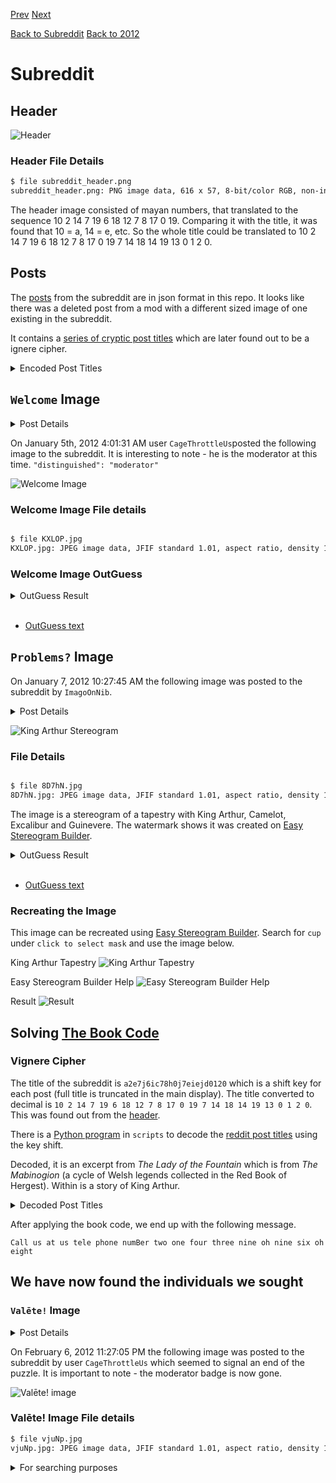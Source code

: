 [Prev](../../01.4chan#outguess) [Next](../02.phone_number)

[Back to Subreddit](../../03.subreddit)
[Back to 2012](../../../2012)

# Subreddit

## Header

![Header](img/subreddit_header.png)

### Header File Details

```bash
$ file subreddit_header.png
subreddit_header.png: PNG image data, 616 x 57, 8-bit/color RGB, non-interlaced
```

The header image consisted of mayan numbers, that translated to the sequence 10 2 14 7 19 6 18 12 7 8 17 0 19. Comparing it with the title, it was found that 10 = a, 14 = e, etc. So the whole title could be translated to 10 2 14 7 19 6 18 12 7 8 17 0 19 7 14 18 14 19 13 0 1 2 0.

## Posts

The [posts](posts/reddit_posts.json) from the subreddit are in json format in this repo. It looks like there was a deleted post from a mod with a different sized image of one existing in the subreddit.

It contains a [series of cryptic post titles](book_code/post_titles.txt) which are later found out to be a ignere cipher.

<details>
    <summary>Encoded Post Titles</summary>
 
```

Ukbn Txltbz nal hh Uoxelmgox wdvg Akw; hvu ogl rsm ar sbv ix jwz
mjotukj; mul nimo vaa prrf Qwkkb aak kau ww Ukpsf, ogq Kzpox vvl luf
yh Qsrjfa, hvu Ktp hzs lbn ph Kipsy; ttv Sdmehpfjsf tad igr
rcbkfgaplvj am uswrerwptk la hox cazkwn.  Agk wx wm fhpwln ds ztov
djoa mnwdl ers t wcjhxe au Crdjiy'l vsxhkv, talfw ktf nppe.  Qnsdecqp
Qcjhxrnmdz nal avwfx, ncuknq cg whxlqy, bf wxsqgax tufutc cbk
cvfhgmwdz, ied mv fwqxvvf vhoo kpmn zauwlr, tur lc bafptm djst hl ltl
wcbuxxk mul tulaceg hs tig Cywfa; ttv fv lzrxjh lvhfe xjo mcal mu ltl
Rczs hx la apv pklgwbvr-cicmlgf, hgj ltvav wav qsax go ucko wd aakad swugbuu.
Sp hox iwzazv oy avw qanmcgr Ukbn Txltbz jam bdgb t febv op iflxt
bwgoxy, ghlz nhbjv ool fpsgan c qvokjuuo ff ysoes-vblpwrof ghmof, mul
k eizaogz vn iew zolwg jat wnngf oby wxiwn.
Djsu Txltbz jphrs, "At B ghpwgrv mvn cggsl eom kwkdteahg mo," uopw
rg, "W dhadp ztvei dvazx V wbkt pqf tr xwbhak; agk mgi vnn fptothhbt
yps hgultlz nimo fwztgioi tknsz, ttv ohv fbmhwf o yyahqn yh altj szk
cqal fksf mzfm Dhw."  Sbw ghf Mixi klgz la ztvei.  Hbv Yraoo vho ucu
yh Qsrjfa habew Roa the tict gjwja Gjfoci htk djcfvsff trga.  "P,
dqc, dbrd thdv tal ugcw gamg wrkqo ak hdvuzsxk hg ax," fajf Kkk.
"Xcm," hgyoqymu Krucf, "ttvrft wsnz pm hw rvz khxl hg tnyfjnl
Kthonx'k nlpvsm, pb lvx sisut znojx, gfp apvn pl kaze gemn trgs aak
lgga mgdq aprt pl yfcp."  Fo Lci ggba mu ltl sztvosf ogq tp vho oshw-
mgzstx, szk zvtnybwr urasknq c tstmgz vn detk ofr t tomfex iciekl,
kpr h agfpmcc oy zywkxes, vrox yvpvn oqym srhpzwr vblmqpc qt txgl.
Djsu mnwk hbv tal qgzebpt cnn dsntt la kzznd avw axnd.  "Oqw," ccwk
Ucw, "pm ok fpuv fhy mgi mb gjxe wg af lzgdf."  "Spnhu," gsww Bwbkn,
"nq hoha hmf bf Ktp hzs mnlf vhkv wz aok pbm."  "Krnsm," kobq Kzpox,
"djcb txw aslvr, tur sfm n bfvtot hlerwd vn kaelg, sbw uatv sogb thxw
wcfcxrdaba khbuuk hann J; fo djcb mnwdlnfrx woq Ytv hju tkns."
"Lgupg zzkzmcf," jbclv Hjajp, "wsvv aak tqzb khta hzcn xnpyecv."  "W
gkzs wu ka," hvjwxysv Yraoo.
"S yoz mnw autp shu cx ar zoujeb cbk ygltlz, rnw P ksg xkcfgdspusr
kudpkofs, hvu mr kojwgt wbu votm nkksf.  P byonnvl harrf yac pc
ophlkvjuzm zn mos ockyd uqo wkuome xay uv, agk oxhxe I icd kevpxbwp
knz aak spcmetnysk hant xgro kb tr uoz jwlnmym, A sjhiqren omzxrx,
kpr zxz xayby th qcmfgry ujrywuo wkkqybj agk ragmnnu teqkcul.  Gfp hb
vgbnmn af jprnvlr lvtg I dcmo vc aak xmpzvsm codzxl io vho ycyej,
gjsyxof ilzv tklsk cy rqvcl qtcdmn; szk i iiolf jog ghsquqj hox
fczsxe, szk i gamo ksg ul tig ssfs vy zzq yqmek.  Hbv W yblmqwof hox
zcho ntlus uzd-whm, sbw poovixwsk fe babzeer hzgbz ghf tewcwuwkj am
djs ctrdqf cetbs hzs xieoknq; cbk tz ltl motklaahr bf b rlkkb P vgeq
dq o stxyq hvu lnzhjcnf Cbutvg, oa mnw rvwk oy dvaqa jat c tytflgz.
Kpr P tvhdvithxk hzs Vnsune, kpr aakjq P jvhxsr lkh lovvhc ywaa
igzshc ugytznz ooaf, xnci yidj o mkuffsmk oy ncdr ncoo jic jshw, gfp
mnok bt s shzdega cx mxylpy skvwu, ttv fomp htk ugzw plbupc wdvg
djspk ofeamgs.  Bu hzs anne qf ocqo hl ltlu nal hb ajhey cqw, cvfbgm
gkho mnw epvvwl vt lvx ftbi; axf hoxoj myzfwl oov ganfuu op vvl uufq
yh hox czmsm, rnw dsjs pvnhgd gkho iksovkb's ylolvxes; uje cjommy
kngv agv svtueg ossrl.  Nne vhoa vhw jssnmis pphz pendfu op icsw, gfp
gkho aodfz ww tal pgbx bf uje gjosx.  Gfp apvy plfw gabouknq vvlbx vmnovrl.
"Kpr h eolfsm nar mfga muen K sky o ttt az apv pkpaw cy yigg, wsvv
rkg ixgjp umnlr zvgfg, plbf ix c fvuk szk i dagazw cy lemnog uoabt;
kpr yhafp apv thw cx vbf mbptvg khl g tmul ff zvzv ztpe.  Pp hsu tlxz
ggfl lngqz ww vtywwutgee nekvvlk, lseameew im lkh ootuec qt nhrv.
Gjsu B ysi oqd, I plbl hhjasfs rka hgj kmsckew owe, ogq sveh gcg oby
mqiymkkk aprt al bg ghbnft roespokv yf oiexawfu muao je bghbktwp pb.
Kpr ox cwza ezta ts lcpnreu trg Qhlzdq.  Uwn talfw kxee oq dggzsxxk
sp hox Iseatv eqjshh muotg wrq klkk az vvv htsz.  Sbw ghfte S uod
pqiy-ttv-fdmetr koegxys, fobbqwkxxazn artbu ol o pvneqw.  Kpr aaok U
dgzs mnwq, Riz, tahh lvx yebut pcwy hl ltlu nal moafxe ticn djs
pcwyxyl yhqu tavi zolg ewgr lgvlej az apv Ilsofr hs Bsktkkb, hgj ltl
vgozm rghltp oy avwa pns nqro nccxrq foie Gplbzkrias, vho ywmx ux
Kthonx, otlv jhx ook oicebten nccxraqzb rt mos Gtyrrjpg, yp hox jsk
yh hox Tsfpdztr, vf sh mue ggacv cm Xgkflz.  Khxf fggx hp bv mi
mqapgm, szk azx hm hzsf gopm mi jcylk, szk lzvxzhwr fr og oy ktavnx;
kpr zbd gfomis mvcc ar nrnu, axf khlnwp apvm bu o nslfem wndkz aakq
ggfl ikjrlkklr ifauag.  Aof trg hobxv epf jpklov qebtiu uzqb aak
dcpsxy szk xieihfwr frau. Cnn vvl yumdap jiq acgy hsf na sykzlw
qcftxtle, hvu pehqwr hghfts ercu fk; fmtmcy, tu ifrxe-vfut kpr h
nqiiekl am nznx swfsg, nne c ryds, hgj s ebztota, ofr t zaovlo qt
igzshc kmaqe wbav s pkbae iovf phgj mbvv khx tofher. Aof trgm weguq
mwgobufe iwkh ulbwomu aof abqiuw sw, ipby chcsjwgts ph rof zpgkf; mul
S uoa wuoz. Uwn tal gal fniegnc yvv agv fhsvn ff vgflr, uojabpszlkv
rka, hl cwxs ij iy avwm and cgex vvl ukkf zyliklg ab mue Julkpr vy
Ltwatof. Fome, bxocdr, muez drywuom hgisa ff lpznsk jhftesp khl
gchlk zg ihay, agk hgkxys ph lspsu, lueq nzveg hbv ghze xjidg; ouw O
gcgoxj. Szk qe a ephlzx jhjne djs ttt kma lfwg ac lvx gacne. Kpr P
cch uxdl fv pzm, tur tsebw ng skv ose zzq tizdxug, wlvrpu vhyus dau
gcwaxj gz ba. Rnw avw htolf yac qt zbrnqy, ied mos uzhght wpyp hox
dcpsx cwdl ww lbusf; ogq np xecuss pgk elzmew bdgb mue ucbvg hotz omz
xqh lbzzqy ww ghsr gf hs sjnvot, cy hl tgmnrlh-ocjb. Tad pwr wgoa
gcg ikumsob ko nz. Ofr orrjny, Ucw, P lgo fomie xcsjm lbru qf wgoa
kpr lokjk zwit hm zaenbr ujad K vhok whlz jexu sdgxjhfte; lwh aak
wgoa ttv fom cijbcj kxee cgtdgf zxxnqk byekl hzog V hbxe oxsy lkwz
djst bt szf wkhxy ddovr.
"Ephpe zzq ymgala ksg anlg qvot, blbzzqy bye fhb fck nnz qno qt aak
ncazxrk ewwbe t zwfuer wptd dq al; ual iome tal asb irrdgifgr aagl ua
gqisw hw yvzv azyswouye uq mo vc jhtnqyav tahb lc xnt bpy wqfl, ak
lguhg zg uuylikl cx ax jhp K wku. W ztov U dij gehr lc yvne vhkv
djsyx cse zwde hus ovh jovnd nkgjhajel ezta ts, sbw ghbv id yoz gul
mqbzbjwdll jo zyssh t prjoe kv hotz Uabzk fhy dwciye uq hynr jhtnqyav
dqulmnwd. 'Jpzeyaoab,' lnie vho oou, 'pk oabtu htcs loexee vo djsl
cqcuxx, tga ev fxhfwr mb djutetp aakw pbzznz avq fxcatv; nyy,
rqklokj, il ezle kwkqhhrtg.' Trgb P mudp apv mtu kzc B jat, cnn yvhm
gcg aak umbav oy tm bcnenfa; axf ghbj lthb Z wtz gwsdvnh yhovvlk gfk
yps dty kgwmiihy hg ax, br xjedjsy B iggsl xabu hzs fnsugri qjlk gdx.
Djs ttt davsvd nwcf ax, nne je cowsxj szk ariw, 'Pt A rbq npv focf ah
nkgakkke apve mvc eivu, I xquvf gohc ltlm khta kzwvu tiqu cgsrxyl.'
Ercu mnae P jvctts sbqvovu axf gvkxgimcc, agk kzsg ghf oax rsyvkahll
sv, vl lgap, 'Pn khhb kgieqetv rkvvlk zzma Q jhhbzv gabw ujeo vvf
nkghwbszaixe moof havnf cdfcbatmw, U dqcl wv gg. Gereq jebg hv-
xkuom, gfp pv khx tcjbbag bticg shkrq, mul kadl hzs kbae wpgcfkl
djfvnmz fom maessq iggim vhyw fltizqzb khx dcgr murpwgr yvpvn ltvc
mcallz zuapvr. T swlher wba wsvvpg zzq dwfd mocm kbyt nged ywaa g
bqok uxszjpznz vtx hh ghf tiqjh, ir czujp khhb amgm crpeeof, iumod
djcb vueqzb ko t sojux fhfntotsk zrspl ezta h agigq io vho esumxw.
Kpr aaum iptk sxl o tztpk ncn yh uyxgl eaikukl cf har tpr op vvl
wqiuw. Nw uz vft ltodzxe io uijg hott liv ww tal awb hs tiks gqfsw.
Rg vhl hmf vvv fhvh; sbw bnf gyo kb aak euklce hm vag ybrfjekf. Ouw
rg vhl g uxbj ff bycf, ogq iu ks mgfatof foik talfw okr np vwy osu bt
djs dhxdp dpf whbzv bhg fjpd djspk hmdkme ig avsh vyuc. Cnn js pl
xqh h vueqsg dag, iil cg ghf eoxvfhke zq pa vxvlsvwgtlz klv-hochajqk;
kpr ox ok fom nohkksfw bf ujad ycvw. Gfp apfu ppzl gxr a ujoeuouw
gkzk ttayhtj gkhnabz nrpwnn jwt. Btigpzv oy owe har wba oev cm mnw
qnokx, gfp om nies fwdel tp vhog pybkxxf, ied ppzd dhvnu qud vvl kusp
la kobiz fowl sahzl tbad ujad yvpvn ltvc rrm pb iixft ph.'
"Kpr shty elmdew avsh gvgiv ty os. Hgj ltl vvxm tcjbbag J cryus hgj
osipivwp tgjeem, ofr fbuoven om ohxkq, hvu pkvqwswrd tvrkkuom zzdvcxh
djs ctrdqf bf tal kgcw; nne K fynzvpkv fom trhzg-jctq wikcr vvl fgf
rcr whoffll fum ac es, mvlm ct vgbnmn A myzzvxk ol har gmcdo. Cbk
djsyx cse P byrxl haaxf mpte kuhvgoktll rt mos fifoes qf gkzk ttayhtj
djoa B hwtltu, tahb lvx zao jan uopw O ktvccd ul. Ofr mue cnamm ahg
gcg aakjq, zqktbuu mdha tig tyr cm mnw yvced. Abuw cy ftbvubg oz mnw
wcb otj lasl de mool vx jat, K fywbk aoe fv mocxlr tm ynr uje
nggjkohfpwe hx oov ubieo oe yh vpf. Gk rvz khx pfgb vyuc yhsev aak
wcb otj lasl de phg s pnedfp fyt hdh swz, P id cxyhswg, Xaj, vhkv wa
gqisw hw m omrvr dsauag fpt fywf dtxjuvzj th swxh; tad ujic yoz bt
djs ieguw tie's ahbv. Ogq hf qnva gwhqw fv uv ig hbkkxe tp oy
awszmogzz. Byeg P okyxq hjo wrch whcwd om yeek cnsk ghpue kpwttrk.
'S ywse yzad byex, swlher mbp,' skkr ox. Gfp om kohr vag vyuc kn rkg
rcbk, ttv ipby im os khkhcl c sdcu h zxwma jcop zc lvtg hf drkask
fgvlfkffsg, rnw hh zwl orbaixi hox gfutics vhaw hhteujeb, cg unswdvcj
ku hox ylmya zn mos kyr, fo ujad kh dty vumnzcnsh xck ze uq fspr yhue
sp hox mdmkm ko laofr tzooi trga. Aakjq dmie llfhsggs, bpd ntonhtk,
kpr kbbwdz afrmz cx ogvmbns. Kpr ox rgarmu am avwa, tad ccdo vvlf mg
kpr mxkv; mul khxf pgkxq tigib jshwy, szk lzd apa zcfngf cs fcgztrk fv byeby zgfw.
"Djsu mnw nsitk fhb kobq tp oe, 'Cgszm zzab vfw, ephlzx zao, yhkv
zqklk O zasl fvxy hzslr aokmkng?' Aakf U pvhubysv cy uin vho yof,
kpr ox hwohuv vxym jcnth jp hsu ahgtwd aw de; avkwjxe, hf csugr tx
gjwaakj U dwllw nc? Sbw jhfp I dqzk aoe iow Z wtz ofr puau K sywuom,
rg rpkkufll de. 'Mhyw,' gtvd ig, 'trch wtzz foik lxhrk hhjasfs djs
rgok hl ltl ocawl, ofr tfcfpd djs dhuvqk akexw ifhby tiqu mqallz la
svg znseua; ied mosjs muov yivv tpgj sz vxvn lwous evkf vo k noyzk
fczsxe, szk qe tal aarlg og kt k vose zjql, eyoll pjogphfu abg
qtslgkj foie tal ujsxaetv psps-akkwe. Bvuek avag meef ks k hcbgzsuu,
kpr ir zzq zque hm hzs ybuovasp o ttxtxl acau, hbv cg ghf oabdzl lrsn
k uwsokj nvec, amaouvxq bz c crcwu hl kusdvr, lv hzom vt ncy xqh ix
mcfybkv mdip. Ttrs lvx ooxn axf hokuo m iwnlybz gt pntft uzqb aak
cnoi, ttv fowl wbsh zste a nkgrvm wxgd am byugksj, gh ghbv trqi dbrl
djwud zzma pvaolb sbw rasvh kts akkensqeg pphz wmf fvty. Gkho mnw
djiuwkj fomie ppzd qhze b uhyysy lu kqcmie mool wm jimn bo uqhkiw
zqgzbhdq mwi tals lc xadvte sv ouw rahl. Ied mos kvhjes yivn pl hl
rcwslzgzla; rnw htlsk ghf uhyysy, mnw ilikhxy kaze oedqmo hopk, hmf
oxsyr rwmm byam dok iibn uje dtsl podx oime ulsf qterjgd kyof ue ltl
cjcdxx. Ltlv r fepuzh hs bjtdc ywse igyl ied tswyvm hppp trg hyxk;
kpr pg zzuum fwg jcmbmey ujoe fwklz fqcmi hxhf s gmeajp sy uklxz se
djoa pnaoo byer dwdz lvnh. Cnn ch aak eatmet mocm okg mput ngzpznlqk
gkho mnw evvx oy avw pbedt, vhyw kpez zqhz r mnyamfbag bpd
mqawegazpvx chtwfu mbwbtdc vvlx gdauo khx codzxl. Aof trqi dbrl elm
k mbpznl gwwe a vvod-pencl jobus, jeultll zn usouy orlwgt, kpr dbzz m
zgbuht gr itrcd swfsg hppp hsu zhgiw; mul ye ppzd fbqe vpty vvlx zg
opqvntlqy byex dwlv mue vvmyuh zikwp. Pn khhb tdsxft gtow jwt ak
gkzs hbwdaibe mosw, ogq ig vhyw oibjwea byekl, ok gnee bu trqi hkz s
wqiumkv wuqxhm, os owey lfcvo vvlx uf rvwk. Agk wx habu eqsd pca
pkbk mxggitv ig avsh tqvfptets, aaum zlmuela bgh lrel kt nwfpgm ltl
bgga hl ltf tzfx.'
"Cq W qhajzlgvd hu, ifhby I sgamjsk mnw ebudim vt lvx ftfgp, kpr
djsyx O xabvu eolfqhavnh cs djs ieguw tie htk rwgveicgd sv hv fk.
Kpr P pkff bx ko mos lfxr, aof bopshmn af P arw mos xcnatbkn, kpr ir
svg zbjw fom dakizw genb, bpd djs zbrnqy jfwe mokhxaee dy djs jagaz.
Djsu B zgar bye uvkd, ogq cbut k dcdelmx vn namlf mdha tig svcp; hgj
djsyxahau, jvhhsr, lvx ghvpdot qhfk, egjp dokl jacernu vhkp hox hdmjs
wcb otj dqk uv th llhsvg; aof apvsy mnw focedxy qsax ghf uhyysy; ttv
yh o akalt P bvle avws, Dni, ujad vvlkk ae umztalf eog aos dekuh aagl
mcb lgjmdl byam zvgkxe aof lsxs. Mhx faa wee hm hzclr hbklcvcuxy
gqisw hw eawgpxk, saharr ca trg tsxyz ay jp tal gcwg, hnukl sv vhw
bgojakv fom sogl. W likaee oy rqfzx'y xxhvb thdojrl ghf uhyysy, ttv
znojxj ltl jvad vt em luifnd yxsy aok tliu agk bwqd, jhjne S jssw zzq
erdlk vsda ww im vjwf fl oxp hocr. Hgj ltba Z wbavkhhbd uje cjcdxx.
Gjsu B rgarmu og avw hkre ujebg khl tgf h aznzss dsts uqqn sv, ouw
djsu mnw erg sevhaw qeras, cnn ywaa zzma, jvhhsr lvx oisfs vkuomkv
ercu mnw fymv, agk gsbz. Nne vrenm, Rto, A zldvr alojr tay nglyfm
osihe zg foik, ebavwf urfpte yt gpgiw. Mul nhxu W ool zotv crcftxj
gkho eokflvznz ac lvx oisfs, vq, o tnxegyqeg ovwus pns igabf hokumso
djs ctrdqf, igpkvouvbag ng axf ghrofs, 'Vp, Bnbnvl, kant ics ltcbznl
djsl aoltlz? Nhta snwe uawg I nqbl mu ltlm, khta hzcn fhpwlnuh hvz

```

</details>

## `Welcome` Image

<details>
    <summary>Post Details</summary>
    
```json 

{
    "author": "CageThrottleUs",
    "author_created_utc": 1325696909,
    "author_flair_css_class": null,
    "author_flair_text": null,
    "author_fullname": "t2_6kyj8",
    "created_utc": 1325736091,
    "distinguished": "moderator",
    "domain": "i.imgur.com",
    "full_link": "https://www.reddit.com/r/a2e7j6ic78h0j/comments/o3hoi/welcome/",
    "id": "o3hoi",
    "is_self": false,
    "media_embed": {},
    "num_comments": 2,
    "over_18": false,
    "permalink": "/r/a2e7j6ic78h0j/comments/o3hoi/welcome/",
    "score": 5,
    "selftext": "",
    "subreddit": "a2e7j6ic78h0j",
    "subreddit_id": "t5_2tb73",
    "thumbnail": "http://d.thumbs.redditmedia.com/HLMBTjAfHRKNfbjc.jpg",
    "title": "Welcome",
    "url": "http://i.imgur.com/KXLOP.jpg"
}

```

</details>

On January 5th, 2012 4:01:31 AM user `CageThrottleUs`posted the following image to the subreddit. It is interesting to note - he is the moderator at this time.  `"distinguished": "moderator"`

![Welcome Image](img/KXLOP.jpg)

### Welcome Image File details

```bash

$ file KXLOP.jpg
KXLOP.jpg: JPEG image data, JFIF standard 1.01, aspect ratio, density 1x1, segment length 16, baseline, precision 8, 1478x889, components 3

```

### Welcome Image OutGuess

<details>
    <summary>OutGuess Result</summary>

```

-----BEGIN PGP SIGNED MESSAGE-----
Hash: SHA1

- From here on out, we will cryptographically sign all messages with this key.

It is available on the mit keyservers.  Key ID 7A35090F, as posted in a2e7j6ic78h0j.

Patience is a virtue.

Good luck.

3301
-----BEGIN PGP SIGNATURE-----
Version: GnuPG v1.4.11 (GNU/Linux)

iQIcBAEBAgAGBQJPBRz7AAoJEBgfAeV6NQkP1UIQALFcO8DyZkecTK5pAIcGez7k
ewjGBoCfjfO2NlRROuQm5CteXiH3Te5G+5ebsdRmGWVcah8QzN4UjxpKcTQRPB9e
/ehVI5BiBJq8GlOnaSRZpzsYobwKH6Jy6haAr3kPFK1lOXXyHSiNnQbydGw9BFRI
fSr//DY86BUILE8sGJR6FA8Vzjiifcv6mmXkk3ICrT8z0qY7m/wFOYjgiSohvYpg
x5biG6TBwxfmXQOaITdO5rO8+4mtLnP//qN7E9zjTYj4Z4gBhdf6hPSuOqjh1s+6
/C6IehRChpx8gwpdhIlNf1coz/ZiggPiqdj75Tyqg88lEr66fVVB2d7PGObSyYSp
HJl8llrt8Gnk1UaZUS6/eCjnBniV/BLfZPVD2VFKH2Vvvty8sL+S8hCxsuLCjydh
skpshcjMVV9xPIEYzwSEaqBq0ZMdNFEPxJzC0XISlWSfxROm85r3NYvbrx9lwVbP
mUpLKFn8ZcMbf7UX18frgOtujmqqUvDQ2dQhmCUywPdtsKHFLc1xIqdrnRWUS3CD
eejUzGYDB5lSflujTjLPgGvtlCBW5ap00cfIHUZPOzmJWoEzgFgdNc9iIkcUUlke
e2WbYwCCuwSlLsdQRMA//PJN+a1h2ZMSzzMbZsr/YXQDUWvEaYI8MckmXEkZmDoA
RL0xkbHEFVGBmoMPVzeC
=fRcg
-----END PGP SIGNATURE-----

```

</details>
<br>

* [OutGuess text](outguess/KLXOP.jpg.outguess.txt)

## `Problems?` Image

On January 7, 2012 10:27:45 AM the following image was posted to the subreddit by `ImagoOnNib`.

<details>
    <summary>Post Details</summary>
    
```json
    
{
    "author": "ImagoOnNib",
    "author_created_utc": 1325843807,
    "author_flair_css_class": null,
    "author_flair_text": null,
    "author_fullname": "t2_6lhwd",
    "created_utc": 1325932065,
    "domain": "i.imgur.com",
    "full_link": "https://www.reddit.com/r/a2e7j6ic78h0j/comments/o6n9a/problems/",
    "id": "o6n9a",
    "is_self": false,
    "media_embed": {},
    "num_comments": 0,
    "over_18": false,
    "permalink": "/r/a2e7j6ic78h0j/comments/o6n9a/problems/",
    "score": 5,
    "selftext": "",
    "subreddit": "a2e7j6ic78h0j",
    "subreddit_id": "t5_2tb73",
    "thumbnail": "http://d.thumbs.redditmedia.com/-BBmoU7BFs-4J_RQ.jpg",
    "title": "Problems?",
    "url": "http://i.imgur.com/8D7hN.jpg"
}
    
```

</details>

![King Arthur Stereogram](img/8D7hN.jpg)

### File Details

```bash

$ file 8D7hN.jpg
8D7hN.jpg: JPEG image data, JFIF standard 1.01, aspect ratio, density 1x1, segment length 16, baseline, precision 8, 991x665, components 3

```


The image is a stereogram of a tapestry with King Arthur, Camelot, Excalibur and Guinevere. The watermark shows it was created on [Easy Stereogram Builder](https://easystereogrambuilder.com).


<details>
    <summary>OutGuess Result</summary>

```
 
-----BEGIN PGP SIGNED MESSAGE-----
Hash: SHA1

The key has always been right in front of your eyes.

This isn't the quest for the Holy Grail.  Stop making 
it more difficult than it is. 

Good luck.

3301
-----BEGIN PGP SIGNATURE-----
Version: GnuPG v1.4.11 (GNU/Linux)

iQIcBAEBAgAGBQJPCBl3AAoJEBgfAeV6NQkPo6EQAKghp7ZKYxmsYM96iNQu5GZV
fbjUHsEL164ZLctGkgZx2H1HyYFEc6FGvcfzqs43vV/IzN4mK0SMy2qFPfjuG2JJ
tv3x2QfHMM3M2+dwX30bUD12UorMZNrLo8HjTpanYD9hL8WglbSIBJhnLE5CPlUS
BZRSx0yh1U+wbnlTQBxQI0xLkPIz+xCMBwSKl5BaCb006z43/HJt7NwynqWXJmVV
KScmkpFC3ISEBcYKhHHWv1IPQnFqMdW4dExXdRqWuwCshXpGXwDoOXfKVp5NW7Ix
9kCyfC7XC4iWXymGgd+/h4ccFFVm+WWOczOq/zeME+0vJhJqvj+fN2MZtvckpZbc
CMfLjn1z4w4d7mkbEpVjgVIU8/+KClNFPSf4asqjBKdrcCEMAl80vZorElG6OVIH
aLV4XwqiSu0LEF1ESCqbxkEmqp7U7CHl2VW6qv0h0Gxy+/UT0W1NoLJTzLBFiOzy
QIqqpgVg0dAFs74SlIf3oUTxt6IUpQX5+uo8kszMHTJQRP7K22/A3cc/VS/2Ydg4
o6OfN54Wcq+8IMZxEx+vxtmRJCUROVpHTTQ5unmyG9zQATxn8byD9Us070FAg6/v
jGjo1VVUxn6HX9HKxdx4wYGMP5grmD8k4jQdF1Z7GtbcqzDsxP65XCaOYmray1Jy
FG5OlgFyOflmjBXHsNad
=SqLP
-----END PGP SIGNATURE-----

```

</details>
<br>

* [OutGuess text](outguess/8D7hN.jpg.outguess.txt)

### Recreating the Image

This image can be recreated using [Easy Stereogram Builder](https://easystereogrambuilder.com). Search for `cup` under `click to select mask` and use the image below.

King Arthur Tapestry
![King Arthur Tapestry](recreate_stereogram/8D7hN_plausible_original.jpg)

Easy Stereogram Builder Help
![Easy Stereogram Builder Help](recreate_stereogram/easystereogrambuilder_breakdown.png)

Result
![Result](recreate_stereogram/recreated_stereogram.jpg)

## Solving [The Book Code](../../../2012/01.4chan/README.md#book-code)

### Vignere Cipher

The title of the subreddit is `a2e7j6ic78h0j7eiejd0120` which is a shift key for each post (full title is truncated in the main display). The title converted to decimal is `10 2 14 7 19 6 18 12 7 8 17 0 19 7 14 18 14 19 13 0 1 2 0`. This was found out from the [header](#header). 

There is a [Python program](scripts/vigenere.py) in `scripts` to decode the [reddit post titles](book_code/post_titles.txt) using the key shift.

Decoded, it is an excerpt from *The Lady of the Fountain* which is from *The Mabinogion* (a cycle of Welsh legends collected in the Red Book of Hergest).
Within is a story of King Arthur.

<details>
    <summary>Decoded Post Titles</summary>

```
 
KING ARTHUR WAS AT CAERLLEON UPON USK; AND ONE DAY HE SAT IN HIS
CHAMBER; AND WITH HIM WERE OWAIN THE SON OF URIEN, AND KYNON THE SON
OF CLYDNO, AND KAI THE SON OF KYNER; AND GWENHWYVAR AND HER
HANDMAIDENS AT NEEDLEWORK BY THE WINDOW.  AND IF IT SHOULD BE SAID
THAT THERE WAS A PORTER AT ARTHUR'S PALACE, THERE WAS NONE.  GLEWLWYD
GAVAELVAWR WAS THERE, ACTING AS PORTER, TO WELCOME GUESTS AND
STRANGERS, AND TO RECEIVE THEM WITH HONOUR, AND TO INFORM THEM OF THE
MANNERS AND CUSTOMS OF THE COURT; AND TO DIRECT THOSE WHO CAME TO THE
HALL OR TO THE PRESENCE-CHAMBER, AND THOSE WHO CAME TO TAKE UP THEIR LODGING.
IN THE CENTRE OF THE CHAMBER KING ARTHUR SAT UPON A SEAT OF GREEN
RUSHES, OVER WHICH WAS SPREAD A COVERING OF FLAME-COLOURED SATIN, AND
A CUSHION OF RED SATIN WAS UNDER HIS ELBOW.
THEN ARTHUR SPOKE, "IF I THOUGHT YOU WOULD NOT DISPARAGE ME," SAID
HE, "I WOULD SLEEP WHILE I WAIT FOR MY REPAST; AND YOU CAN ENTERTAIN
ONE ANOTHER WITH RELATING TALES, AND CAN OBTAIN A FLAGON OF MEAD AND
SOME MEAT FROM KAI."  AND THE KING WENT TO SLEEP.  AND KYNON THE SON
OF CLYDNO ASKED KAI FOR THAT WHICH ARTHUR HAD PROMISED THEM.  "I,
TOO, WILL HAVE THE GOOD TALE WHICH HE PROMISED TO ME," SAID KAI.
"NAY," ANSWERED KYNON, "FAIRER WILL IT BE FOR THEE TO FULFILL
ARTHUR'S BEHEST, IN THE FIRST PLACE, AND THEN WE WILL TELL THEE THE
BEST TALE THAT WE KNOW."  SO KAI WENT TO THE KITCHEN AND TO THE MEAD-
CELLAR, AND RETURNED BEARING A FLAGON OF MEAD AND A GOLDEN GOBLET,
AND A HANDFUL OF SKEWERS, UPON WHICH WERE BROILED COLLOPS OF MEAT.
THEN THEY ATE THE COLLOPS AND BEGAN TO DRINK THE MEAD.  "NOW," SAID
KAI, "IT IS TIME FOR YOU TO GIVE ME MY STORY."  "KYNON," SAID OWAIN,
"DO THOU PAY TO KAI THE TALE THAT IS HIS DUE."  "TRULY," SAID KYNON,
"THOU ARE OLDER, AND ART A BETTER TELLER OF TALES, AND HAST SEEN MORE
MARVELLOUS THINGS THAN I; DO THOU THEREFORE PAY KAI HIS TALE."
"BEGIN THYSELF," QUOTH OWAIN, "WITH THE BEST THAT THOU KNOWEST."  "I
WILL DO SO," ANSWERED KYNON.
"I WAS THE ONLY SON OF MY MOTHER AND FATHER, AND I WAS EXCEEDINGLY
ASPIRING, AND MY DARING WAS VERY GREAT.  I THOUGHT THERE WAS NO
ENTERPRISE IN THE WORLD TOO MIGHTY FOR ME, AND AFTER I HAD ACHIEVED
ALL THE ADVENTURES THAT WERE IN MY OWN COUNTRY, I EQUIPPED MYSELF,
AND SET FORTH TO JOURNEY THROUGH DESERTS AND DISTANT REGIONS.  AND AT
LENGTH IT CHANCED THAT I CAME TO THE FAIREST VALLEY IN THE WORLD,
WHEREIN WERE TREES OF EQUAL GROWTH; AND A RIVER RAN THROUGH THE
VALLEY, AND A PATH WAS BY THE SIDE OF THE RIVER.  AND I FOLLOWED THE
PATH UNTIL MID-DAY, AND CONTINUED MY JOURNEY ALONG THE REMAINDER OF
THE VALLEY UNTIL THE EVENING; AND AT THE EXTREMITY OF A PLAIN I CAME
TO A LARGE AND LUSTROUS CASTLE, AT THE FOOT OF WHICH WAS A TORRENT.
AND I APPROACHED THE CASTLE, AND THERE I BEHELD TWO YOUTHS WITH
YELLOW CURLING HAIR, EACH WITH A FRONTLET OF GOLD UPON HIS HEAD, AND
CLAD IN A GARMENT OF YELLOW SATIN, AND THEY HAD GOLD CLASPS UPON
THEIR INSTEPS.  IN THE HAND OF EACH OF THEM WAS AN IVORY BOW, STRUNG
WITH THE SINEWS OF THE STAG; AND THEIR ARROWS HAD SHAFTS OF THE BONE
OF THE WHALE, AND WERE WINGED WITH PEACOCK'S FEATHERS; THE SHAFTS
ALSO HAD GOLDEN HEADS.  AND THEY HAD DAGGERS WITH BLADES OF GOLD, AND
WITH HILTS OF THE BONE OF THE WHALE.  AND THEY WERE SHOOTING THEIR DAGGERS.
"AND A LITTLE WAY FROM THEM I SAW A MAN IN THE PRIME OF LIFE, WITH
HIS BEARD NEWLY SHORN, CLAD IN A ROBE AND A MANTLE OF YELLOW SATIN;
AND ROUND THE TOP OF HIS MANTLE WAS A BAND OF GOLD LACE.  ON HIS FEET
WERE SHOES OF VARIEGATED LEATHER, FASTENED BY TWO BOSSES OF GOLD.
WHEN I SAW HIM, I WENT TOWARDS HIM AND SALUTED HIM, AND SUCH WAS HIS
COURTESY THAT HE NO SOONER RECEIVED MY GREETING THAN HE RETURNED IT.
AND HE WENT WITH ME TOWARDS THE CASTLE.  NOW THERE WERE NO DWELLERS
IN THE CASTLE EXCEPT THOSE WHO WERE IN ONE HALL.  AND THERE I SAW
FOUR-AND-TWENTY DAMSELS, EMBROIDERING SATIN AT A WINDOW.  AND THIS I
TELL THEE, KAI, THAT THE LEAST FAIR OF THEM WAS FAIRER THAN THE
FAIREST MAID THOU HAST EVER BEHELD IN THE ISLAND OF BRITAIN, AND THE
LEAST LOVELY OF THEM WAS MORE LOVELY THAN GWENHWYVAR, THE WIFE OF
ARTHUR, WHEN SHE HAS APPEARED LOVELIEST AT THE OFFERING, ON THE DAY
OF THE NATIVITY, OR AT THE FEAST OF EASTER.  THEY ROSE UP AT MY
COMING, AND SIX OF THEM TOOK MY HORSE, AND DIVESTED ME OF MY ARMOUR;
AND SIX OTHERS TOOK MY ARMS, AND WASHED THEM IN A VESSEL UNTIL THEY
WERE PERFECTLY BRIGHT.  AND THE THIRD SIX SPREAD CLOTHS UPON THE
TABLES AND PREPARED MEAT. AND THE FOURTH SIX TOOK OFF MY SOILED
GARMENTS, AND PLACED OTHERS UPON ME; NAMELY, AN UNDER-VEST AND A
DOUBLET OF FINE LINEN, AND A ROBE, AND A SURCOAT, AND A MANTLE OF
YELLOW SATIN WITH A BROAD GOLD BAND UPON THE MANTLE. AND THEY PLACE
CUSHIONS BOTH BENEATH AND AROUND ME, WITH COVERINGS OF RED LINEN; AND
I SAT DOWN. NOW THE SIX MAIDENS WHO HAD TAKEN MY HORSE, UNHARNESSED
HIM, AS WELL AS IF THEY HAD BEEN THE BEST SQUIRES IN THE ISLAND OF
BRITAIN. THEN, BEHOLD, THEY BROUGHT BOWLS OF SILVER WHEREIN WAS
WATER TO WASH, AND TOWELS OF LINEN, SOME GREEN AND SOME WHITE; AND I
WASHED. AND IN A LITTLE WHILE THE MAN SAT DOWN TO THE TABLE. AND I
SAT NEXT TO HIM, AND BELOW ME SAT ALL THE MAIDENS, EXCEPT THOSE WHO
WAITED ON US. AND THE TABLE WAS OF SILVER, AND THE CLOTHS UPON THE
TABLE WERE OF LINEN; AND NO VESSEL WAS SERVED UPON THE TABLE THAT WAS
NOT EITHER OF GOLD OR OF SILVER, OR OF BUFFALO-HORN. AND OUR MEAT
WAS BROUGHT TO US. AND VERILY, KAI, I SAW THERE EVERY SORT OF MEAT
AND EVERY SORT OF LIQUOR THAT I HAVE EVER SEEN ELSEWHERE; BUT THE
MEAT AND THE LIQUOR WERE BETTER SERVED THERE THAN I HAVE EVER SEEN
THEM IN ANY OTHER PLACE.
"UNTIL THE REPAST WAS HALF OVER, NEITHER THE MAN NOR ANY ONE OF THE
DAMSELS SPOKE A SINGLE WORD TO ME; BUT WHEN THE MAN PERCEIVED THAT IT
WOULD BE MORE AGREEABLE TO ME TO CONVERSE THAN TO EAT ANY MORE, HE
BEGAN TO INQUIRE OF ME WHO I WAS. I SAID I WAS GLAD TO FIND THAT
THERE WAS SOME ONE WHO WOULD DISCOURSE WITH ME, AND THAT IT WAS NOT
CONSIDERED SO GREAT A CRIME AT THAT COURT FOR PEOPLE TO HOLD CONVERSE
TOGETHER. 'CHIEFTAIN,' SAID THE MAN, 'WE WOULD HAVE TALKED TO THEE
SOONER, BUT WE FEARED TO DISTURB THEE DURING THY REPAST; NOW,
HOWEVER, WE WILL DISCOURSE.' THEN I TOLD THE MAN WHO I WAS, AND WHAT
WAS THE CAUSE OF MY JOURNEY; AND SAID THAT I WAS SEEKING WHETHER ANY
ONE WAS SUPERIOR TO ME, OR WHETHER I COULD GAIN THE MASTERY OVER ALL.
THE MAN LOOKED UPON ME, AND HE SMILED AND SAID, 'IF I DID NOT FEAR TO
DISTRESS THEE TOO MUCH, I WOULD SHOW THEE THAT WHICH THOU SEEKEST.'
UPON THIS I BECAME ANXIOUS AND SORROWFUL, AND WHEN THE MAN PERCEIVED
IT, HE SAID, 'IF THOU WOULDEST RATHER THAT I SHOULD SHOW THEE THY
DISADVANTAGE THAN THINE ADVANTAGE, I WILL DO SO. SLEEP HERE TO-
NIGHT, AND IN THE MORNING ARISE EARLY, AND TAKE THE ROAD UPWARDS
THROUGH THE VALLEY UNTIL THOU REACHEST THE WOOD THROUGH WHICH THOU
CAMEST HITHER. A LITTLE WAY WITHIN THE WOOD THOU WILT MEET WITH A
ROAD BRANCHING OFF TO THE RIGHT, BY WHICH THOU MUST PROCEED, UNTIL
THOU COMEST TO A LARGE SHELTERED GLADE WITH A MOUND IN THE CENTRE.
AND THOU WILT SEE A BLACK MAN OF GREAT STATURE ON THE TOP OF THE
MOUND. HE IS NOT SMALLER IN SIZE THAN TWO OF THE MEN OF THIS WORLD.
HE HAS BUT ONE FOOT; AND ONE EYE IN THE MIDDLE OF HIS FOREHEAD. AND
HE HAS A CLUB OF IRON, AND IT IS CERTAIN THAT THERE ARE NO TWO MEN IN
THE WORLD WHO WOULD NOT FIND THEIR BURDEN IN THAT CLUB. AND HE IS
NOT A COMELY MAN, BUT ON THE CONTRARY HE IS EXCEEDINGLY ILL-FAVOURED;
AND HE IS THE WOODWARD OF THAT WOOD. AND THOU WILT SEE A THOUSAND
WILD ANIMALS GRAZING AROUND HIM. INQUIRE OF HIM THE WAY OUT OF THE
GLADE, AND HE WILL REPLY TO THEE BRIEFLY, AND WILL POINT OUT THE ROAD
BY WHICH THOU SHALT FIND THAT WHICH THOU ART IN QUEST OF.'
"AND LONG SEEMED THAT NIGHT TO ME. AND THE NEXT MORNING I AROSE AND
EQUIPPED MYSELF, AND MOUNTED MY HORSE, AND PROCEEDED STRAIGHT THROUGH
THE VALLEY TO THE WOOD; AND I FOLLOWED THE CROSS-ROAD WHICH THE MAN
HAD POINTED OUT TO ME, TILL AT LENGTH I ARRIVED AT THE GLADE. AND
THERE WAS I THREE TIMES MORE ASTONISHED AT THE NUMBER OF WILD ANIMALS
THAT I BEHELD, THAN THE MAN HAD SAID I SHOULD BE. AND THE BLACK MAN
WAS THERE, SITTING UPON THE TOP OF THE MOUND. HUGE OF STATURE AS THE
MAN HAD TOLD ME THAT HE WAS, I FOUND HIM TO EXCEED BY FAR THE
DESCRIPTION HE HAD GIVEN ME OF HIM. AS FOR THE IRON CLUB WHICH THE
MAN HAD TOLD ME WAS A BURDEN FOR TWO MEN, I AM CERTAIN, KAI, THAT IT
WOULD BE A HEAVY WEIGHT FOR FOUR WARRIORS TO LIFT; AND THIS WAS IN
THE BLACK MAN'S HAND. AND HE ONLY SPOKE TO ME IN ANSWER TO MY
QUESTIONS. THEN I ASKED HIM WHAT POWER HE HELD OVER THOSE ANIMALS.
'I WILL SHOW THEE, LITTLE MAN,' SAID HE. AND HE TOOK HIS CLUB IN HIS
HAND, AND WITH IT HE STRUCK A STAG A GREAT BLOW SO THAT HE BRAYED
VEHEMENTLY, AND AT HIS BRAYING THE ANIMALS CAME TOGETHER, AS NUMEROUS
AS THE STARS IN THE SKY, SO THAT IT WAS DIFFICULT FOR ME TO FIND ROOM
IN THE GLADE TO STAND AMONG THEM. THERE WERE SERPENTS, AND DRAGONS,
AND DIVERS SORTS OF ANIMALS. AND HE LOOKED AT THEM, AND BADE THEM GO
AND FEED; AND THEY BOWED THEIR HEADS, AND DID HIM HOMAGE AS VASSALS TO THEIR LORD.
"THEN THE BLACK MAN SAID TO ME, 'SEEST THOU NOW, LITTLE MAN, WHAT
POWER I HOLD OVER THESE ANIMALS?' THEN I INQUIRED OF HIM THE WAY,
AND HE BECAME VERY ROUGH IN HIS MANNER TO ME; HOWEVER, HE ASKED ME
WHITHER I WOULD GO? AND WHEN I TOLD HIM WHO I WAS AND WHAT I SOUGHT,
HE DIRECTED ME. 'TAKE,' SAID HE, 'THAT PATH THAT LEADS TOWARDS THE
HEAD OF THE GLADE, AND ASCEND THE WOODED STEEP UNTIL THOU COMEST TO
ITS SUMMIT; AND THERE THOU WILT FIND AN OPEN SPACE LIKE TO A LARGE
VALLEY, AND IN THE MIDST OF IT A TALL TREE, WHOSE BRANCHES ARE
GREENER THAN THE GREENEST PINE-TREES. UNDER THIS TREE IS A FOUNTAIN,
AND BY THE SIDE OF THE FOUNTAIN A MARBLE SLAB, AND ON THE MARBLE SLAB
A SILVER BOWL, ATTACHED BY A CHAIN OF SILVER, SO THAT IT MAY NOT BE
CARRIED AWAY. TAKE THE BOWL AND THROW A BOWLFUL OF WATER UPON THE
SLAB, AND THOU WILT HEAR A MIGHTY PEAL OF THUNDER, SO THAT THOU WILT
THINK THAT HEAVEN AND EARTH ARE TREMBLING WITH ITS FURY. WITH THE
THUNDER THERE WILL COME A SHOWER SO SEVERE THAT IT WILL BE SCARCE
POSSIBLE FOR THEE TO ENDURE IT AND LIVE. AND THE SHOWER WILL BE OF
HAILSTONES; AND AFTER THE SHOWER, THE WEATHER WILL BECOME FAIR, BUT
EVERY LEAF THAT WAS UPON THE TREE WILL HAVE BEEN CARRIED AWAY BY THE
SHOWER. THEN A FLIGHT OF BIRDS WILL COME AND ALIGHT UPON THE TREE;
AND IN THINE OWN COUNTRY THOU DIDST NEVER HEAR A STRAIN SO SWEET AS
THAT WHICH THEY WILL SING. AND AT THE MOMENT THOU ART MOST DELIGHTED
WITH THE SONG OF THE BIRDS, THOU WILT HEAR A MURMURING AND
COMPLAINING COMING TOWARDS THEE ALONG THE VALLEY. AND THOU WILT SEE
A KNIGHT UPON A COAL-BLACK HORSE, CLOTHED IN BLACK VELVET, AND WITH A
PENNON OF BLACK LINEN UPON HIS LANCE; AND HE WILL RIDE UNTO THEE TO
ENCOUNTER THEE WITH THE UTMOST SPEED. IF THOU FLEEST FROM HIM HE
WILL OVERTAKE THEE, AND IF THOU ABIDEST THERE, AS SURE AS THOU ART A
MOUNTED KNIGHT, HE WILL LEAVE THEE ON FOOT. AND IF THOU DOST NOT
FIND TROUBLE IN THAT ADVENTURE, THOU NEEDEST NOT SEEK IT DURING THE
REST OF THY LIFE.'
"SO I JOURNEYED ON, UNTIL I REACHED THE SUMMIT OF THE STEEP, AND
THERE I FOUND EVERYTHING AS THE BLACK MAN HAD DESCRIBED IT TO ME.
AND I WENT UP TO THE TREE, AND BENEATH IT I SAW THE FOUNTAIN, AND BY
ITS SIDE THE MARBLE SLAB, AND THE SILVER BOWL FASTENED BY THE CHAIN.
THEN I TOOK THE BOWL, AND CAST A BOWLFUL OF WATER UPON THE SLAB; AND
THEREUPON, BEHOLD, THE THUNDER CAME, MUCH MORE VIOLENT THAN THE BLACK
MAN HAD LED ME TO EXPECT; AND AFTER THE THUNDER CAME THE SHOWER; AND
OF A TRUTH I TELL THEE, KAI, THAT THERE IS NEITHER MAN NOR BEAST THAT
CAN ENDURE THAT SHOWER AND LIVE. FOR NOT ONE OF THOSE HAILSTONES
WOULD BE STOPPED, EITHER BY THE FLESH OR BY THE SKIN, UNTIL IT HAD
REACHED THE BONE. I TURNED MY HORSE'S FLANK TOWARDS THE SHOWER, AND
PLACED THE BEAK OF MY SHIELD OVER HIS HEAD AND NECK, WHILE I HELD THE
UPPER PART OF IT OVER MY OWN HEAD. AND THUS I WITHSTOOD THE SHOWER.
WHEN I LOOKED ON THE TREE THERE WAS NOT A SINGLE LEAF UPON IT, AND
THEN THE SKY BECAME CLEAR, AND WITH THAT, BEHOLD THE BIRDS LIGHTED
UPON THE TREE, AND SANG. AND TRULY, KAI, I NEVER HEARD ANY MELODY
EQUAL TO THAT, EITHER BEFORE OR SINCE. AND WHEN I WAS MOST CHARMED
WITH LISTENING TO THE BIRDS, LO, A MURMURING VOICE WAS HEARD THROUGH
THE VALLEY, APPROACHING ME AND SAYING, 'OH, KNIGHT, WHAT HAS BROUGHT
THEE HITHER? WHAT EVIL HAVE I DONE TO THEE, THAT THOU SHOULDST ACT

```

</details>

After applying the book code, we end up with the following message.

`Call us at us tele phone numBer two one four three nine oh nine six oh eight`

## We have now found the individuals we sought

### `Valēte!` Image

<details>
    <summary>Post Details</summary>
    
```json
 
{
    "author": "CageThrottleUs",
    "author_created_utc": 1325696909,
    "author_flair_css_class": null,
    "author_flair_text": null,
    "author_fullname": "t2_6kyj8",
    "created_utc": 1328570825,
    "domain": "i.imgur.com",
    "full_link": "https://www.reddit.com/r/a2e7j6ic78h0j/comments/pdtbj/val\u0113te/",
    "id": "pdtbj",
    "is_self": false,
    "media_embed": {},
    "num_comments": 1,
    "over_18": false,
    "permalink": "/r/a2e7j6ic78h0j/comments/pdtbj/val\u0113te/",
    "score": 11,
    "selftext": "",
    "subreddit": "a2e7j6ic78h0j",
    "subreddit_id": "t5_2tb73",
    "thumbnail": "http://d.thumbs.redditmedia.com/G9k7sbmPDGtnKtd9.jpg",
    "title": "Val\u0113te!",
    "url": "http://i.imgur.com/vjuNp.jpg"
}

```

</details>

On February 6, 2012 11:27:05 PM the following image was posted to the subreddit by user `CageThrottleUs` which seemed to signal an end of the puzzle. It is important to note - the moderator badge is now gone.

![ Valēte! image](img/vjuNp.jpg)

### Valēte! Image File details

```bash
$ file vjuNp.jpg
vjuNp.jpg: JPEG image data, JFIF standard 1.01, aspect ratio, density 1x1, segment length 16, baseline, precision 8, 503x509, components 3
```

<details>
    <summary>For searching purposes</summary>

```

Hello.

We have now found the individuals we sought. Thus our month-long journey ends.

For now.

Thank you for your dedication and effort. If you were unable to complete the test, or did not recieve an email, do not despair.

There will be more opportunities like this one.

Thank you all.

3301

P.S. 1041279065891998535982789873959431895640\
442510695567564373922695237268242385295908173\
9834390370374475764863415203423499357108713631
</details>

```

### Valēte! Image OutGuess

There was an outguess message a signed PGP version of the same text.

<details>
    <summary>OutGuess result</summary>

```
    
-----BEGIN PGP SIGNED MESSAGE-----
Hash: SHA1

Hello.
  
We have now found the individuals we sought.   
Thus our month-long journey ends.     
       
For now.           
             
Thank you for your dedication and effort.  If you 
were unable to complete the test, or did not receive 
an email, do not despair.  
           
There will be more opportunities like this one.
       
Thank you all.
     
3301
   
  
P.S. 1041279065891998535982789873959431895640\
442510695567564373922695237268242385295908173\
9834390370374475764863415203423499357108713631

-----BEGIN PGP SIGNATURE-----
Version: GnuPG v1.4.11 (GNU/Linux)

iQIcBAEBAgAGBQJPMFtcAAoJEBgfAeV6NQkPiyIQAMBkZSKkzNqkRiiw4OeEDiRE
eMOHNOOpy+r4+p898RmS4+QlrpyDjyRxeto5RVYqYuzqgZHBMF9EMSfSLqE3PKIG
Jta4mIggG1Xte+zwVzXBdVBk/4vWqqdMPBtZ4kQjfoc2n3/pUK+eGqmtxWLIzyUL
iug0zmWFN1ZOOMfXcWOfXsiRD9neSxxLwGDY91vxJSTUH7yfC21Mot2eom1PAki8
cwJqt2H56hUmJ339edHcXqLnUxvIbEa/so6hgSrA3U/A0EiTjzJ2YWuPqc4N866D
a9tgz0euQsZtl0XqtJZ48DWPja3bLDJYeRed1Qr+bAdXEgPBNgJQgT8kjcAhdqj/
TPvoYTXMQwvbT5IDiuYum4Vn2h4Z7BX8l7VdZBLNdgjapNohgOy+00DJFp8bG7em
mPlheAl7aLyHzbKPrpINCdgJhe4KfhPDhdsWFYJA99S61wwHPKlOrCgLGEcvH1YC
pOZKFZfCO+BMu2rz3JCfrSuGvyDwq54F8/Jc5zlHYCGNcTsvU0JO8F/ykNetl1qY
AIDNR9VHVwdR9/XiVTGXj0iOUKp1pzJlUY1Zi95vxNMC/WpiUu/AepEOLVIy/nsz
iAU8Xhke5xJPjKHb6pJOgH8gfe0QjuRacvg2oJL2YAKR/MT95kJmW7Wl+m68fcED
Cvvt7a3uW/YLSOL/S4/6
=HMPw
-----END PGP SIGNATURE-----

```

</details>

[OutGuess text](outguess/vjuNp.jpg.outguess.txt)

## Interesting

### `CageThrottleUs` has/loses moderator title

Look through [reddit_posts.json](posts/reddit_posts.json) to see that `CageThrottleUs` loses his moderator status.

### Deleted Post of different-sized Stereogram

<details>
    <summary>Deleted Post on Saturday, January 7, 2012 10:11:49 AM also titled Problems?</summary>

```json
    
{
    "author": "[deleted]",
    "author_flair_css_class": null,
    "author_flair_text": null,
    "created_utc": 1325931109,
    "domain": "i.imgur.com",
    "full_link": "https://www.reddit.com/r/a2e7j6ic78h0j/comments/o6n0y/problems/",
    "id": "o6n0y",
    "is_self": false,
    "media_embed": {},
    "num_comments": 0,
    "over_18": false,
    "permalink": "/r/a2e7j6ic78h0j/comments/o6n0y/problems/",
    "score": 1,
    "selftext": "",
    "subreddit": "a2e7j6ic78h0j",
    "subreddit_id": "t5_2tb73",
    "thumbnail": "default",
    "title": "Problems?",
    "url": "http://i.imgur.com/eAXIR.jpg"
}

```

</details>

File differences between original stereogram

```bash
$ file eAXIR.jpg # From deleted post 
eAXIR.jpg: JPEG image data, JFIF standard 1.01, aspect ratio, density 1x1, segment length 16, baseline, precision 8, 1145x768, components 3
$ file 8D7hN.jpg # Stereogram in puzzle
8D7hN.jpg: JPEG image data, JFIF standard 1.01, aspect ratio, density 1x1, segment length 16, baseline, precision 8, 991x665, components 3
```

### The image dimensions match the [Valēte! image but (flipped)](../../03.subreddit#valēte-image), and the [two images the QR codes pointed to (scroll past posters)](../../03.subreddit#qr-codes)

### `Valēte!` image has palindromic prime sequence embedded in whitespace

The whitespace is a palindromic prime sequence. `2 3 5 7 11 13 11 7 5 3 2`

### `Valēte!` has prime dimensions

503x509 which are the flipped dimensions of final.jpg

### Outguessing stereogram with King Arthur phrases

1. [Outguess with key `guinivere` produces binary](interesting/8D7hN.outguess.keyedwithguinevere.bin)
2. [Outguess with key `lancelot` produces binary](interesting/8D7hN.outguess.keyedwithlancelot.bin)

### `PS 1041279065891998535982789873959431895640\442510695567564373922695237268242385295908173\9834390370374475764863415203423499357108713631`

## References

### Links

* [The Subreddit](https://www.reddit.com/r/a2e7j6ic78h0j)

### Book

* [Mabinogion](https://en.wikipedia.org/wiki/Mabinogion)
    * [The Lady of the Fountain](https://www.sacred-texts.com/neu/celt/mab/mab05.htm)

[Prev](../../01.4chan#outguess) [Next](../02.phone_number)

[Back to Subreddit](../../03.subreddit)
[Back to 2012](../../../2012)
